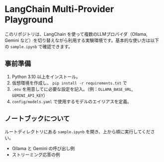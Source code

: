 # LangChain Multi-Provider Playground

このリポジトリは、LangChain を使って複数のLLMプロバイダ（Ollama, Gemini など）を切り替えながら利用する実験環境です。基本的な使い方は以下の `sample.ipynb` で確認できます。

## 事前準備
1. Python 3.10 以上をインストール。
2. 仮想環境を作成し、 `pip install -r requirements.txt` で
3. `.env` を用意してに必要な設定を記入。（例：`OLLAMA_BASE_URL`, `GEMINI_API_KEY`）
4. `config/models.yaml` で使用するモデルのエイリアスを定義。

## ノートブックについて
ルートディレクトリにある `sample.ipynb` を開き、上から順に実行してください。
- Ollama と Gemini の呼び出し例
- ストリーミング応答の例

